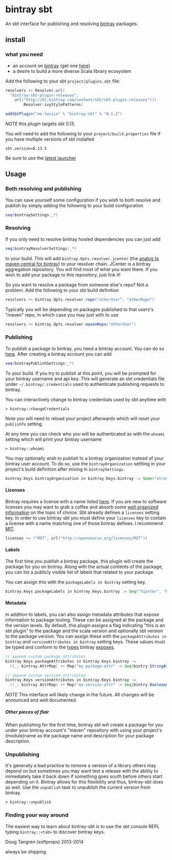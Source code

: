 # bintray sbt

An sbt interface for publishing and resolving [bintray](https://bintray.com) packages.

## install

### what you need

- an account on [bintray](https://bintray.com) (get one [here](https://bintray.com/signup/index))
- a desire to build a more diverse Scala library ecosystem

Add the following to your sbt `project/plugins.sbt` file:

```scala
resolvers += Resolver.url(
  "bintray-sbt-plugin-releases",
    url("http://dl.bintray.com/content/sbt/sbt-plugin-releases"))(
        Resolver.ivyStylePatterns)

addSbtPlugin("me.lessis" % "bintray-sbt" % "0.1.2")
```

_NOTE_ this plugin targets sbt 0.13.

You will need to add the following to your `project/build.properties` file if you have multiple versions of sbt installed

    sbt.version=0.13.5

Be sure to use the [latest launcher](http://www.scala-sbt.org/download.html)

## Usage

### Both resolving and publishing

You can save yourself some configuration if you wish to both resolve and publish by simply adding the following to your build configuration

```scala
seq(bintraySettings:_*)
```

### Resolving

If you only need to resolve bintray hosted dependencies you can just add

```scala
seq(bintrayResolverSettings:_*)
```

to your build. This will add `bintray.Opts.resolver.jcenter` (the [analog to maven central for bintray](https://bintray.com/bintray/jcenter)) to your resolver chain. JCenter is a bintray aggregation repository. You will find most of what you want there. If you wish to add your package to this repository, just link it!

So you want to resolve a package from someone else's repo? Not a problem. Add the following to your sbt build definition

```scala
resolvers += bintray.Opts.resolver.repo("otherUser", "otherRepo")
```

Typically you will be depending on packages published to that users's "maven" repo, in which case you may just with to use

```scala
resolvers += bintray.Opts.resolver.mavenRepo("otherUser")
```

### Publishing

To publish a package to bintray, you need a bintray account. You can do so [here](https://bintray.com/signup/index). After creating a bintray account you can add

```scala
seq(bintrayPublishSettings:_*)
```

To your build. If you try to publish at this point, you will be prompted for your bintray username and api key. This will generate an sbt credentials
file under `~/.bintray/.credentials` used to authenticate publishing requests to bintray.

You can interactively change to bintray credentials used by sbt anytime with

    > bintray::changeCredentials

Note you will need to reload your project afterwards which will reset your `publishTo` setting.

At any time you can check who you will be authenticated as with the `whoami` setting which will print your bintray username

    > bintray::whoami

You may optionally wish to publish to a bintray organization instead of your bintray user account. To do so, use the `bintrayOrganization` settting
in your project's build definition after mixing in `bintraySettings`.

```scala
bintray.Keys.bintrayOrganization in bintray.Keys.bintray := Some("strength-in-numbers")
```

#### Licenses

Bintray requires a license with a name listed [here](https://bintray.com/docs/api.html#_footnote_1). If you are new to software licenses you may
want to grab a coffee and absorb some [well organized information](http://choosealicense.com/) on the topic of choice.
Sbt already defines a `licenses` setting key. In order to use bintray sbt you must define your `licenses` key to contain a license with a name matching
one of those bintray defines. I recommend [MIT](http://choosealicense.com/licenses/mit/).


```scala
licenses += ("MIT", url("http://opensource.org/licenses/MIT"))
```

#### Labels

The first time you publish a bintray package, this plugin will create the package for you on bintray. Along with the actual contents
of the package, you can list a publicly visible list of labels that related to your package.

You can assign this with the `packageLabels in bintray` setting key.

```scala
bintray.Keys.packageLabels in bintray.Keys.bintray := Seq("hipster", "keen")
```

#### Metadata

In addition to labels, you can also assign metadata attributes that expose information to package tooling. These can be assigned at the package and the version levels. By default, this plugin assigns a flag indicating "this is an sbt plugin" to the package and the scala version and optionally sbt version to the package version. You can assign these with the `packageAttributes in bintray` and `versionAttributes in bintray` setting keys. These values must be typed and conform to the [types](https://github.com/softprops/bintry#metadata) bintray [exposes](https://bintray.com/docs/api.html#_attributes).

```scala
// append custom package attributes
bintray.Keys.packageAttributes in bintray.Keys.bintray ~=
  ((_: bintray.AttrMap) ++ Map("my-package-attr" -> Seq(bintry.StringAttr("my-value"))))
```

```scala
// append custom version attributes
bintray.Keys.versionAttributes in bintray.Keys.bintray ~=
  ((_: bintray.AttrMap) ++ Map("my-version-attr" -> Seq(bintry.BooleanAttr(true))))
```

_NOTE_ This interface will likely change in the future. All changes will be announced and well documented.

##### Other pieces of flair

When publishing for the first time, bintray sbt will create a package for you under your bintray account's "maven" repository
with using your project's (module)name as the package name and description for your package description.


### Unpublishing

It's generally a bad practice to remove a version of a library others may depend on but sometimes you may want test a release with the ability to immediately take it back down if something goes south before others start depending on it. Bintray allows for this flexibility and thus, bintray-sbt does as well. Use the `unpublish` task to unpublish the current version from bintray.

    > bintray::unpublish

### Finding your way around

The easiest way to learn about bintray-sbt is to use the sbt console REPL typing `bintray::<tab>` to discover bintray keys.

Doug Tangren (softprops) 2013-2014

always be shipping.
